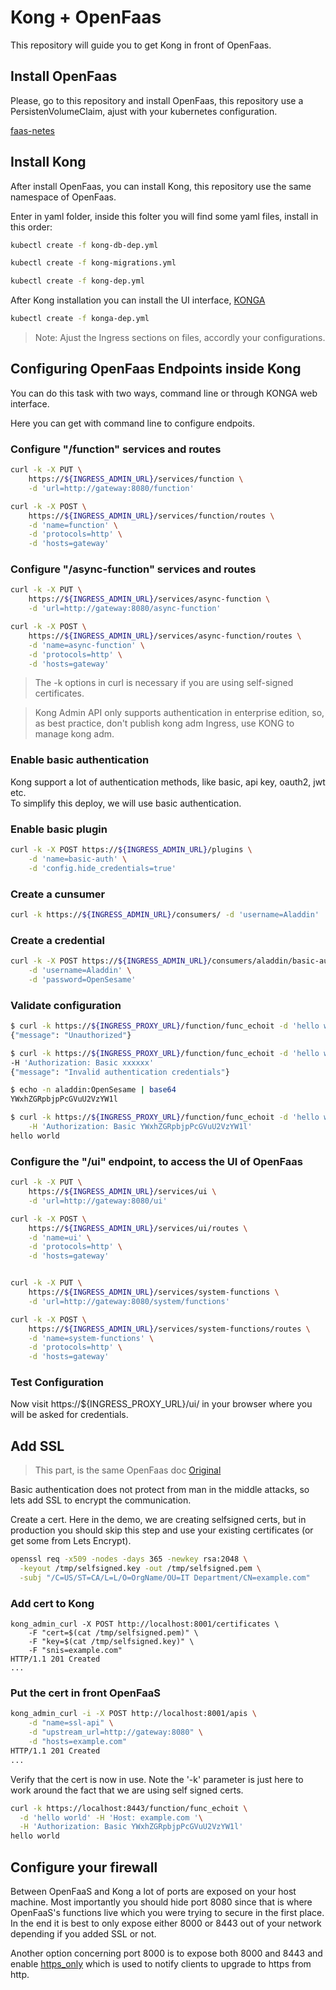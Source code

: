 # Kong + OpenFaas
This repository will guide you to get Kong in front of OpenFaas.

## Install OpenFaas
Please, go to this repository and install OpenFaas, this repository use a PersistenVolumeClaim, ajust with your kubernetes configuration.

[faas-netes](https://github.com/klinux/faas-netes.git)

## Install Kong
After install OpenFaas, you can install Kong, this repository use the same namespace of OpenFaas.

Enter in yaml folder, inside this folter you will find some yaml files, install in this order:

```sh
kubectl create -f kong-db-dep.yml
```

```sh
kubectl create -f kong-migrations.yml
```

```sh
kubectl create -f kong-dep.yml
```

After Kong installation you can install the UI interface, [KONGA](https://github.com/pantsel/konga)

```sh
kubectl create -f konga-dep.yml
```

> Note: Ajust the Ingress sections on files, accordly your configurations.

## Configuring OpenFaas Endpoints inside Kong
You can do this task with two ways, command line or through KONGA web interface.

Here you can get with command line to configure endpoits.

### Configure "/function" services and routes

```sh
curl -k -X PUT \
    https://${INGRESS_ADMIN_URL}/services/function \
    -d 'url=http://gateway:8080/function'

curl -k -X POST \
    https://${INGRESS_ADMIN_URL}/services/function/routes \
    -d 'name=function' \
    -d 'protocols=http' \
    -d 'hosts=gateway'
```

### Configure "/async-function" services and routes

```sh
curl -k -X PUT \
    https://${INGRESS_ADMIN_URL}/services/async-function \
    -d 'url=http://gateway:8080/async-function'

curl -k -X POST \
    https://${INGRESS_ADMIN_URL}/services/async-function/routes \
    -d 'name=async-function' \
    -d 'protocols=http' \
    -d 'hosts=gateway'
```

> The -k options in curl is necessary if you are using self-signed certificates.

> Kong Admin API only supports authentication in enterprise edition, so, as best practice, don't publish kong adm Ingress, use KONG to manage kong adm.

### Enable basic authentication
Kong support a lot of authentication methods, like basic, api key, oauth2, jwt etc.  
To simplify this deploy, we will use basic authentication.

### Enable basic plugin

```sh
curl -k -X POST https://${INGRESS_ADMIN_URL}/plugins \
    -d 'name=basic-auth' \
    -d 'config.hide_credentials=true'
```

### Create a cunsumer

```sh
curl -k https://${INGRESS_ADMIN_URL}/consumers/ -d 'username=Aladdin'
```

### Create a credential

```sh
curl -k -X POST https://${INGRESS_ADMIN_URL}/consumers/aladdin/basic-auth \
    -d 'username=Aladdin' \
    -d 'password=OpenSesame'
```

### Validate configuration

```sh
$ curl -k https://${INGRESS_PROXY_URL}/function/func_echoit -d 'hello world'
{"message": "Unauthorized"}

$ curl -k https://${INGRESS_PROXY_URL}/function/func_echoit -d 'hello world' \
-H 'Authorization: Basic xxxxxx'
{"message": "Invalid authentication credentials"}

$ echo -n aladdin:OpenSesame | base64
YWxhZGRpbjpPcGVuU2VzYW1l

$ curl -k https://${INGRESS_PROXY_URL}/function/func_echoit -d 'hello world' \
    -H 'Authorization: Basic YWxhZGRpbjpPcGVuU2VzYW1l'
hello world
```

### Configure the "/ui" endpoint, to access the UI of OpenFaas

```sh
curl -k -X PUT \
    https://${INGRESS_ADMIN_URL}/services/ui \
    -d 'url=http://gateway:8080/ui'

curl -k -X POST \
    https://${INGRESS_ADMIN_URL}/services/ui/routes \
    -d 'name=ui' \
    -d 'protocols=http' \
    -d 'hosts=gateway'
```

```sh

curl -k -X PUT \
    https://${INGRESS_ADMIN_URL}/services/system-functions \
    -d 'url=http://gateway:8080/system/functions'

curl -k -X POST \
    https://${INGRESS_ADMIN_URL}/services/system-functions/routes \
    -d 'name=system-functions' \
    -d 'protocols=http' \
    -d 'hosts=gateway'
```
### Test Configuration
Now visit https://${INGRESS_PROXY_URL}/ui/ in your browser where you will be asked for credentials.

## Add SSL
> This part, is the same OpenFaas doc [Original](https://github.com/openfaas/faas/blob/master/guide/kong_integration.md) 

Basic authentication does not protect from man in the middle attacks, so lets add SSL to encrypt the communication.

Create a cert. Here in the demo, we are creating selfsigned certs, but in production you should skip this step and use your existing certificates (or get some from Lets Encrypt).

```sh
openssl req -x509 -nodes -days 365 -newkey rsa:2048 \
  -keyout /tmp/selfsigned.key -out /tmp/selfsigned.pem \
  -subj "/C=US/ST=CA/L=L/O=OrgName/OU=IT Department/CN=example.com"
```

### Add cert to Kong

```
kong_admin_curl -X POST http://localhost:8001/certificates \
    -F "cert=$(cat /tmp/selfsigned.pem)" \
    -F "key=$(cat /tmp/selfsigned.key)" \
    -F "snis=example.com"
HTTP/1.1 201 Created
...
```

### Put the cert in front OpenFaaS

```sh
kong_admin_curl -i -X POST http://localhost:8001/apis \
    -d "name=ssl-api" \
    -d "upstream_url=http://gateway:8080" \
    -d "hosts=example.com"
HTTP/1.1 201 Created
...
```

Verify that the cert is now in use. Note the '-k' parameter is just here to work around the fact that we are using self signed certs.

```sh
curl -k https://localhost:8443/function/func_echoit \
  -d 'hello world' -H 'Host: example.com '\
  -H 'Authorization: Basic YWxhZGRpbjpPcGVuU2VzYW1l'
hello world
```

## Configure your firewall

Between OpenFaaS and Kong a lot of ports are exposed on your host machine. Most importantly you should hide port 8080 since that is where OpenFaaS's functions live which you were trying to secure in the first place. In the end it is best to only expose either 8000 or 8443 out of your network depending if you added SSL or not.

Another option concerning port 8000 is to expose both 8000 and 8443 and enable [https_only](https://getkong.org/docs/latest/proxy/#the-https_only-property) which is used to notify clients to upgrade to https from http.
